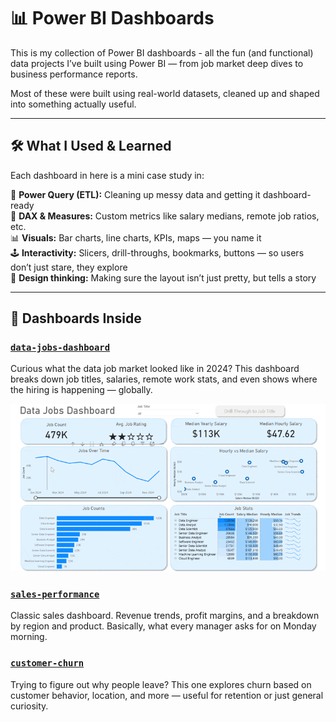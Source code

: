 # 📊 Power BI Dashboards

This is my collection of Power BI dashboards - all the fun (and functional) data projects I’ve built using Power BI — from job market deep dives to business performance reports.

Most of these were built using real-world datasets, cleaned up and shaped into something actually useful.  

---

## 🛠️ What I Used & Learned

Each dashboard in here is a mini case study in:

🧹 **Power Query (ETL):** Cleaning up messy data and getting it dashboard-ready  
📐 **DAX & Measures:** Custom metrics like salary medians, remote job ratios, etc.  
📊 **Visuals:** Bar charts, line charts, KPIs, maps — you name it  
🕹️ **Interactivity:** Slicers, drill-throughs, bookmarks, buttons — so users don’t just stare, they explore  
🎨 **Design thinking:** Making sure the layout isn’t just pretty, but tells a story

---

## 📂 Dashboards Inside

### [`data-jobs-dashboard`](./data-jobs-dashboard)
Curious what the data job market looked like in 2024? This dashboard breaks down job titles, salaries, remote work stats, and even shows where the hiring is happening — globally.

<img src="/Resources/Data-Jobs-Dashboard.gif" alt="Data Jobs Dashboard GIF">


### [`sales-performance`](./sales-performance)
Classic sales dashboard. Revenue trends, profit margins, and a breakdown by region and product. Basically, what every manager asks for on Monday morning.

### [`customer-churn`](./customer-churn)
Trying to figure out why people leave? This one explores churn based on customer behavior, location, and more — useful for retention or just general curiosity.

